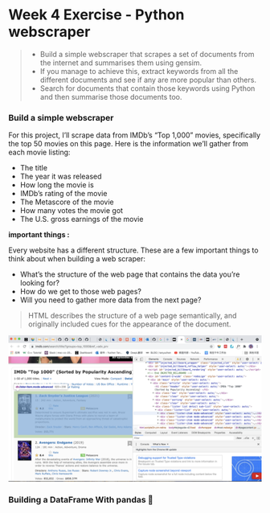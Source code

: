 # Week 4 Exercise - Python webscraper

> * Build a simple webscraper that scrapes a set of documents from the internet and summarises them using gensim.
> * If you manage to achieve this, extract keywords from all the different documents and see if any are more popular than others.
> * Search for documents that contain those keywords using Python and then summarise those documents too.

### Build a simple webscraper

For this project, I’ll scrape data from IMDb’s “Top 1,000” movies, specifically the top 50 movies on this page. Here is the information we’ll gather from each movie listing:


* The title
* The year it was released
* How long the movie is
* IMDb’s rating of the movie
* The Metascore of the movie
* How many votes the movie got
* The U.S. gross earnings of the movie

**important things :**

Every website has a different structure. These are a few important things to think about when building a web scraper:

* What’s the structure of the web page that contains the data you’re looking for?
* How do we get to those web pages?
* Will you need to gather more data from the next page?

> HTML describes the structure of a web page semantically, and originally included cues for the appearance of the document.

![image](https://github.com/YuchenTan777/CCI-S2-Coding-Two/blob/main/Week%204%20Exercise%20-%20Python%20webscraper/container.png)

### Building a DataFrame With pandas 💫

